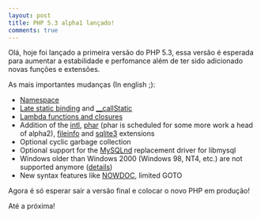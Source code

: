 ```yaml
---
layout: post
title: PHP 5.3 alpha1 lançado!
comments: true
---
```


Olá, hoje foi lançado a primeira versão do PHP 5.3, essa versão é esperada para aumentar a estabilidade e perfomance além de ter sido adicionado novas funções e extensões.

As mais importantes mudanças (In english ;):

  * [Namespace](http://php.net/language.namespaces)
  * [Late static binding](http://php.net/oop5.late-static-bindings) and [__callStatic](http://php.net/language.oop5.overloading)
  * [Lambda functions and closures](http://wiki.php.net/rfc/closures)
  * Addition of the [intl](http://php.net/book.intl), [phar](http://php.net/book.phar) (phar is scheduled for some more work a head of alpha2), [fileinfo](http://php.net/book.fileinfo) and [sqlite3](http://php.net/book.sqlite3) extensions
  * Optional cyclic garbage collection
  * Optional support for the [MySQLnd](http://forge.mysql.com/wiki/PHP_MYSQLND) replacement driver for libmysql
  * Windows older than Windows 2000 (Windows 98, NT4, etc.) are not supported anymore ([details](http://wiki.php.net/internals/windows/releasenotes))
  * New syntax features like [NOWDOC](http://php.net/language.types.string#language.types.string.syntax.nowdoc), limited GOTO

Agora é só esperar sair a versão final e colocar o novo PHP em produção!

Até a próxima!
